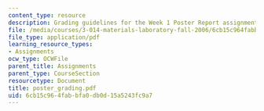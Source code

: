 ```yaml
---
content_type: resource
description: Grading guidelines for the Week 1 Poster Report assignment.
file: /media/courses/3-014-materials-laboratory-fall-2006/6cb15c964fabbfa0db0d15a5243fc9a7_poster_grading.pdf
file_type: application/pdf
learning_resource_types:
- Assignments
ocw_type: OCWFile
parent_title: Assignments
parent_type: CourseSection
resourcetype: Document
title: poster_grading.pdf
uid: 6cb15c96-4fab-bfa0-db0d-15a5243fc9a7
---
```

